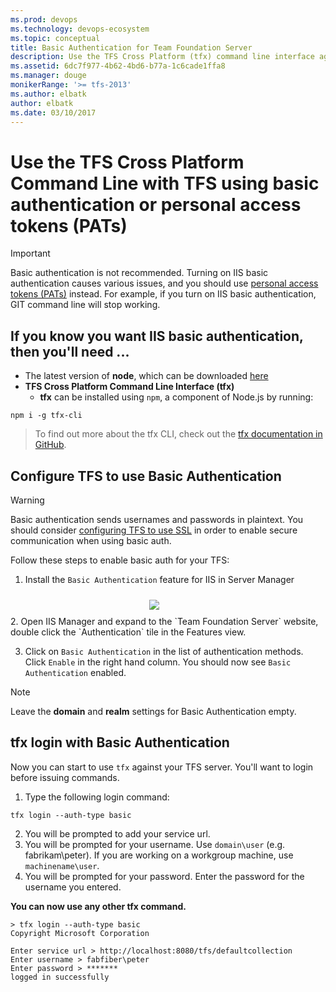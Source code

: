```yaml
---
ms.prod: devops
ms.technology: devops-ecosystem
ms.topic: conceptual
title: Basic Authentication for Team Foundation Server
description: Use the TFS Cross Platform (tfx) command line interface against TFS using basic authentication.
ms.assetid: 6dc7f977-4b62-4bd6-b77a-1c6cade1ffa8
ms.manager: douge
monikerRange: '>= tfs-2013'
ms.author: elbatk
author: elbatk
ms.date: 03/10/2017
---
```


# Use the TFS Cross Platform Command Line with TFS using basic authentication or personal access tokens (PATs)

> [!IMPORTANT]
> Basic authentication is not recommended.  Turning on IIS basic authentication causes various issues, and you should 
> use [personal access tokens (PATs)](../../../accounts/use-personal-access-tokens-to-authenticate.md) instead.  For example, if you turn on IIS basic authentication, GIT command line will stop working.


## If you know you want IIS basic authentication, then you'll need ...

- The latest version of **node**, which can be downloaded [here](https://nodejs.org/en/download/)
- **TFS Cross Platform Command Line Interface (tfx)**
    - **tfx** can be installed using `npm`, a component of Node.js by running:
```no-highlight
npm i -g tfx-cli
```

> To find out more about the tfx CLI, check out the [tfx documentation in GitHub](https://github.com/Microsoft/tfs-cli).

## Configure TFS to use Basic Authentication

> [!WARNING]
> Basic authentication sends usernames and passwords in plaintext. You should consider [configuring TFS to use SSL](/tfs/server/admin/setup-secure-sockets-layer) in order to enable secure communication when using basic auth.



Follow these steps to enable basic auth for your TFS:

1. Install the `Basic Authentication` feature for IIS in Server Manager
<div style="vertical-align:middle;display:block;width:60;margin-left:auto;margin-right:auto">
<img src="./_img/configureBasicAuthFeature.png" style="display:block;padding-bottom:10px;padding-top:10px;margin-left:auto;margin-right:auto">
</div>
2. Open IIS Manager and expand to the `Team Foundation Server` website, double click the `Authentication` tile in the Features view.

3. Click on `Basic Authentication` in the list of authentication methods. Click `Enable` in the right hand column. You should now see `Basic Authentication` enabled.

> [!NOTE]
> Leave the **domain** and **realm** settings for Basic Authentication empty.

## tfx login with Basic Authentication

Now you can start to use `tfx` against your TFS server. You'll want to login before issuing commands.

1. Type the following login command:
```no-highlight
tfx login --auth-type basic
```

2. You will be prompted to add your service url.
3. You will be prompted for your username. Use `domain\user` (e.g. fabrikam\peter). If you are working on a workgroup machine, use `machinename\user`.
4. You will be prompted for your password. Enter the password for the username you entered.

**You can now use any other tfx command.**

```no-highlight
> tfx login --auth-type basic
Copyright Microsoft Corporation

Enter service url > http://localhost:8080/tfs/defaultcollection
Enter username > fabfiber\peter
Enter password > *******
logged in successfully
```